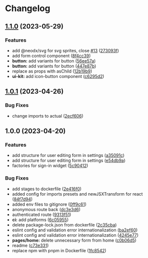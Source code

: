 # Changelog

## [1.1.0](https://github.com/youtogether-online/frontend/compare/v1.0.1...v1.1.0) (2023-05-29)


### Features

* add @neodx/svg for svg sprites, close [#13](https://github.com/youtogether-online/frontend/issues/13) ([273093f](https://github.com/youtogether-online/frontend/commit/273093f6419561fe61030af25dd58f0687733123))
* add form control component ([8f4cc39](https://github.com/youtogether-online/frontend/commit/8f4cc39c053973d4f943e2255837f6db7ee05fc2))
* **button:** add variants for button ([56ee57a](https://github.com/youtogether-online/frontend/commit/56ee57a5272c447b85c9d84c54499e17888e199f))
* **button:** add variants for button ([447e87b](https://github.com/youtogether-online/frontend/commit/447e87b0e1bafb403e1d1ae8a186a392219b5b71))
* replace as props with asChild ([12b19b9](https://github.com/youtogether-online/frontend/commit/12b19b990a06fba29c956c3037b601d1e6fe2317))
* **ui-kit:** add icon-button component ([c6295d2](https://github.com/youtogether-online/frontend/commit/c6295d2fa9d56cb29d677f4bd24ea1e14a7055d0))

## [1.0.1](https://github.com/youtogether-online/frontend/compare/v1.0.0...v1.0.1) (2023-04-26)


### Bug Fixes

* change imports to actual ([2ecf606](https://github.com/youtogether-online/frontend/commit/2ecf606140155b2b5b076283907480ea2f926f89))

## 1.0.0 (2023-04-20)


### Features

* add structure for user editing form in settings ([a35091c](https://github.com/youtogether-online/frontend/commit/a35091c5735c6ee921d6e03d65833b0d0ad31393))
* add structure for user editing form in settings ([e54db9a](https://github.com/youtogether-online/frontend/commit/e54db9a78ef6fc6361be7fa93098891ec6a0509e))
* factories for sign-in widget ([5c90412](https://github.com/youtogether-online/frontend/commit/5c9041264b9e4511b3778266b49ea41e90db82f2))


### Bug Fixes

* add stages to dockerfile ([2e416f0](https://github.com/youtogether-online/frontend/commit/2e416f06670d0b34efe9acacb61d1b998d272f45))
* added config for imports presets and newJSXTransform for react ([84f7d94](https://github.com/youtogether-online/frontend/commit/84f7d9442f7110b8e3e6349a094b9f1d3049ecf1))
* added env files to gitignore ([0ff9c61](https://github.com/youtogether-online/frontend/commit/0ff9c61fab598bec88be0e2e99301b2ed20a47eb))
* anonymous route back ([dc3e3d6](https://github.com/youtogether-online/frontend/commit/dc3e3d65583163c769584733e3a32a36377dea3f))
* authenticated route ([9313f51](https://github.com/youtogether-online/frontend/commit/9313f516a77c3dbe4dc269d2c7a61d48f4391813))
* **ci:** add platforms ([6c05955](https://github.com/youtogether-online/frontend/commit/6c05955df876c58e1e63801658e5a6ac42dc1120))
* delete package-lock.json from dockerfile ([2c35cba](https://github.com/youtogether-online/frontend/commit/2c35cba4981f3d6f0f466d1c3404da901df307fe))
* eslint config and validation error internationalization ([ba2ef60](https://github.com/youtogether-online/frontend/commit/ba2ef603c4d5d83c9bc108e34b8a76e26e6018b1))
* eslint config and validation error internationalization ([4245e77](https://github.com/youtogether-online/frontend/commit/4245e7776e8139dda656381968f2dc0c825edd75))
* **pages/home:** delete unnecessary form from home ([c0b06d5](https://github.com/youtogether-online/frontend/commit/c0b06d55577de0d039a7f91eed36695013011814))
* readme ([c73e331](https://github.com/youtogether-online/frontend/commit/c73e331fe2025d005e5b7372f55b5df8f4fbb6ee))
* replace npm with pnpm in Dockerfile ([1fc8542](https://github.com/youtogether-online/frontend/commit/1fc8542c2c696562859cfb2f2dd99d6d24217c78))

